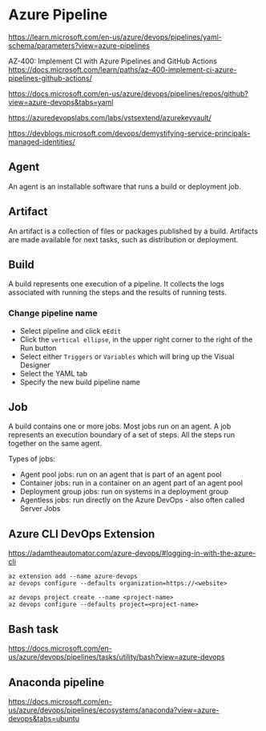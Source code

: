 # Azure Pipeline
https://learn.microsoft.com/en-us/azure/devops/pipelines/yaml-schema/parameters?view=azure-pipelines

AZ-400: Implement CI with Azure Pipelines and GitHub Actions\
https://docs.microsoft.com/learn/paths/az-400-implement-ci-azure-pipelines-github-actions/


https://docs.microsoft.com/en-us/azure/devops/pipelines/repos/github?view=azure-devops&tabs=yaml

https://azuredevopslabs.com/labs/vstsextend/azurekeyvault/

https://devblogs.microsoft.com/devops/demystifying-service-principals-managed-identities/

## Agent
An agent is an installable software that runs a build or deployment job.

## Artifact
An artifact is a collection of files or packages published by a build. Artifacts are made available for next tasks, such as distribution or deployment.

## Build
A build represents one execution of a pipeline. It collects the logs associated with running the steps and the results of running tests.

### Change pipeline name
- Select pipeline and click e`Edit`
- Click the `vertical ellipse`, in the upper right corner to the right of the Run button
- Select either `Triggers` or `Variables` which will bring up the Visual Designer
- Select the YAML tab
- Specify the new build pipeline name

## Job
A build contains one or more jobs. Most jobs run on an agent.
A job represents an execution boundary of a set of steps. All the steps run together on the same agent.

Types of jobs:
- Agent pool jobs: run on an agent that is part of an agent pool
- Container jobs: run in a container on an agent part of an agent pool
- Deployment group jobs: run on systems in a deployment group
- Agentless jobs: run directly on the Azure DevOps - also often called Server Jobs

## Azure CLI DevOps Extension
https://adamtheautomator.com/azure-devops/#logging-in-with-the-azure-cli
```
az extension add --name azure-devops
az devops configure --defaults organization=https://<website>

az devops project create --name <project-name>
az devops configure --defaults project=<project-name>
```

## Bash task
https://docs.microsoft.com/en-us/azure/devops/pipelines/tasks/utility/bash?view=azure-devops

## Anaconda pipeline
https://docs.microsoft.com/en-us/azure/devops/pipelines/ecosystems/anaconda?view=azure-devops&tabs=ubuntu
